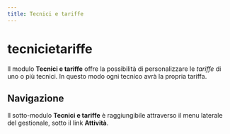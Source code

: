 ```yaml
---
title: Tecnici e tariffe
---
```


# tecnicietariffe

Il modulo **Tecnici e tariffe** offre la possibilità di personalizzare le _tariffe_ di uno o più tecnici. In questo modo ogni tecnico avrà la propria tariffa.

## Navigazione

Il sotto-modulo **Tecnici e tariffe** è raggiungibile attraverso il menu laterale del gestionale, sotto il link **Attività**.

